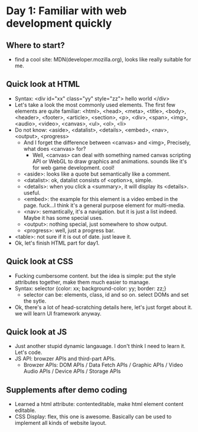# Day 1: Familiar with web development quickly

## Where to start?
 - find a cool site: MDN(developer.mozilla.org), looks like really suitable for me.

## Quick look at HTML
 - Syntax: \<div id="xx" class="yy" style="zz"\> hello world \</div\>
 - Let's take a look the most commonly used elements. The first few elements are quite familiar: \<html\>, \<head\>, \<meta\>, \<title\>, \<body\>, \<header\>, \<footer\>, \<article\>, \<section\>, \<p\>, \<div\>, \<span\>, \<img\>, \<audio\>, \<video\>, \<canvas\>, \<ul\>, \<ol\>, \<li\>
 - Do not know: \<aside\>, \<datalist\>, \<details\>, \<embed\>, \<nav\>, \<output\>, \<progress\>
    - And I forget the difference between \<canvas\> and \<img\>, Precisely, what does \<canvas\> for?
        - Well, \<canvas\> can deal with something named canvas scripting API or WebGL to draw graphics and animations. sounds like it's for web game development. cool!
    - \<aside\>: looks like a quote but semantically like a comment.
    - \<datalist\>: ok, datalist consists of \<option\>s, simple.
    - \<details\>: when you click a \<summary\>, it will display its \<details\>. useful.
    - \<embed\>: the example for this element is a video embed in the page. fuck...I think it's a general purpose element for multi-media.
    - \<nav\>: semantically, it's a navigation. but it is just a list indeed. Maybe it has some special uses.
    - \<output\>: nothing special, just somewhere to show output.
    - \<progress\>: well, just a progress bar.
 - \<table\>: not sure if it is out of date. just leave it.
 - Ok, let's finish HTML part for day1.

## Quick look at CSS
 - Fucking cumbersome content. but the idea is simple: put the style attributes together, make them much easier to manage.
 - Syntax: selector {color: xx; background-color: yy; border: zz;}
    - selector can be: elements, class, id and so on. select DOMs and set the sytle.
 - Ok, there's a lot of head-scratching details here, let's just forget about it. we will learn UI framework anyway.

## Quick look at JS
 - Just another stupid dynamic langauage. I don't think I need to learn it. Let's code.
 - JS API: browzer APIs and third-part APIs.
    - Browzer APIs: DOM APIs / Data Fetch APIs / Graphic APIs / Video Audio APIs / Device APIs / Storage APIs
  
## Supplements after demo coding
 - Learned a html attribute: contenteditable, make html element content editable.
 - CSS Display: flex, this one is awesome. Basically can be used to implement all kinds of website layout.
